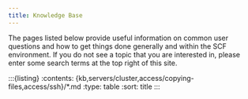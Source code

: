 ```yaml
---
title: Knowledge Base
---
```


The pages listed below provide useful information on common user questions and
how to get things done generally and within the SCF environment. If you do not
see a topic that you are interested in, please enter some search terms
at the top right of this site.

:::{listing}
:contents: {kb,servers/cluster,access/copying-files,access/ssh}/*.md
:type: table
:sort: title
:::

